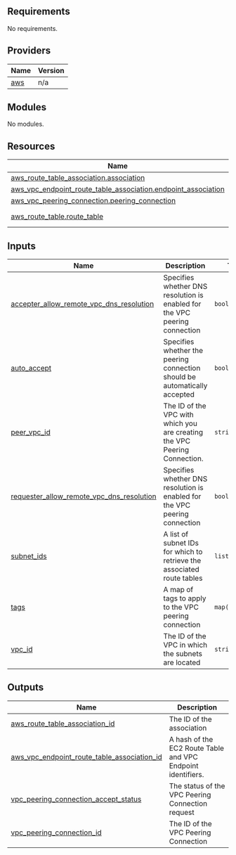 ## Requirements

No requirements.

## Providers

| Name | Version |
|------|---------|
| <a name="provider_aws"></a> [aws](#provider\_aws) | n/a |

## Modules

No modules.

## Resources

| Name | Type |
|------|------|
| [aws_route_table_association.association](https://registry.terraform.io/providers/hashicorp/aws/latest/docs/resources/route_table_association) | resource |
| [aws_vpc_endpoint_route_table_association.endpoint_association](https://registry.terraform.io/providers/hashicorp/aws/latest/docs/resources/vpc_endpoint_route_table_association) | resource |
| [aws_vpc_peering_connection.peering_connection](https://registry.terraform.io/providers/hashicorp/aws/latest/docs/resources/vpc_peering_connection) | resource |
| [aws_route_table.route_table](https://registry.terraform.io/providers/hashicorp/aws/latest/docs/data-sources/route_table) | data source |

## Inputs

| Name | Description | Type | Default | Required |
|------|-------------|------|---------|:--------:|
| <a name="input_accepter_allow_remote_vpc_dns_resolution"></a> [accepter\_allow\_remote\_vpc\_dns\_resolution](#input\_accepter\_allow\_remote\_vpc\_dns\_resolution) | Specifies whether DNS resolution is enabled for the VPC peering connection | `bool` | `true` | no |
| <a name="input_auto_accept"></a> [auto\_accept](#input\_auto\_accept) | Specifies whether the peering connection should be automatically accepted | `bool` | `true` | no |
| <a name="input_peer_vpc_id"></a> [peer\_vpc\_id](#input\_peer\_vpc\_id) | The ID of the VPC with which you are creating the VPC Peering Connection. | `string` | n/a | yes |
| <a name="input_requester_allow_remote_vpc_dns_resolution"></a> [requester\_allow\_remote\_vpc\_dns\_resolution](#input\_requester\_allow\_remote\_vpc\_dns\_resolution) | Specifies whether DNS resolution is enabled for the VPC peering connection | `bool` | `true` | no |
| <a name="input_subnet_ids"></a> [subnet\_ids](#input\_subnet\_ids) | A list of subnet IDs for which to retrieve the associated route tables | `list(string)` | n/a | yes |
| <a name="input_tags"></a> [tags](#input\_tags) | A map of tags to apply to the VPC peering connection | `map(any)` | `{}` | no |
| <a name="input_vpc_id"></a> [vpc\_id](#input\_vpc\_id) | The ID of the VPC in which the subnets are located | `string` | n/a | yes |

## Outputs

| Name | Description |
|------|-------------|
| <a name="output_aws_route_table_association_id"></a> [aws\_route\_table\_association\_id](#output\_aws\_route\_table\_association\_id) | The ID of the association |
| <a name="output_aws_vpc_endpoint_route_table_association_id"></a> [aws\_vpc\_endpoint\_route\_table\_association\_id](#output\_aws\_vpc\_endpoint\_route\_table\_association\_id) | A hash of the EC2 Route Table and VPC Endpoint identifiers. |
| <a name="output_vpc_peering_connection_accept_status"></a> [vpc\_peering\_connection\_accept\_status](#output\_vpc\_peering\_connection\_accept\_status) | The status of the VPC Peering Connection request |
| <a name="output_vpc_peering_connection_id"></a> [vpc\_peering\_connection\_id](#output\_vpc\_peering\_connection\_id) | The ID of the VPC Peering Connection |
